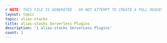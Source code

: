 ```yaml
---
# NOTE: THIS FILE IS GENERATED - DO NOT ATTEMPT TO CREATE A PULL REQUEST TO UPDATE THE DATA. 
layout: topic
topic: alias-stacks
title: alias-stacks Serverless Plugins
description: '1 alias-stacks ServerLess Plugins'
count: 1
---
```

